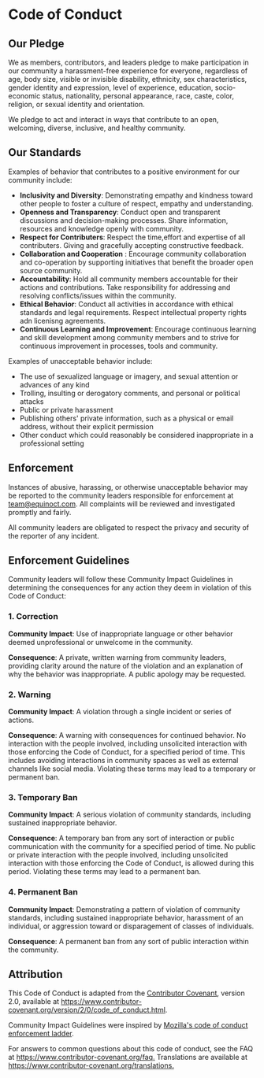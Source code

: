 
# Code of Conduct

## Our Pledge

We as members, contributors, and leaders pledge to make participation in our
community a harassment-free experience for everyone, regardless of age, body
size, visible or invisible disability, ethnicity, sex characteristics, gender
identity and expression, level of experience, education, socio-economic status,
nationality, personal appearance, race, caste, color, religion, or sexual
identity and orientation.

We pledge to act and interact in ways that contribute to an open, welcoming,
diverse, inclusive, and healthy community.

## Our Standards

Examples of behavior that contributes to a positive environment for our
community include:

* **Inclusivity and Diversity**: Demonstrating empathy and kindness toward other people to foster a culture of  respect, empathy and understanding.
* **Openness and Transparency**: Conduct open and transparent discussions and decision-making processes. Share information, resources and knowledge openly with community.
* **Respect for Contributers**: Respect the time,effort and expertise of all contributers. Giving and gracefully accepting constructive feedback.
* **Collaboration and Cooperation** : Encourage community collaboration and co-operation by supporting initiatives that benefit the broader open source community.
* **Accountability**: Hold all community members accountable for their actions and contributions. Take responsibility for addressing and resolving conflicts/issues within the community.
* **Ethical Behavior**: Conduct all activities in accordance with ethical standards and legal requirements. Respect intellectual property rights adn licenisng agreements.
* **Continuous Learning and Improvement**: Encourage continuous learning and skill development among community members and to strive for continuous improvement in processes, tools and community.

Examples of unacceptable behavior include:

* The use of sexualized language or imagery, and sexual attention or advances of
  any kind
* Trolling, insulting or derogatory comments, and personal or political attacks
* Public or private harassment
* Publishing others' private information, such as a physical or email address,
  without their explicit permission
* Other conduct which could reasonably be considered inappropriate in a
  professional setting

## Enforcement

Instances of abusive, harassing, or otherwise unacceptable behavior may be
reported to the community leaders responsible for enforcement at <team@equinoct.com>.
All complaints will be reviewed and investigated promptly and fairly.

All community leaders are obligated to respect the privacy and security of the
reporter of any incident.

## Enforcement Guidelines

Community leaders will follow these Community Impact Guidelines in determining
the consequences for any action they deem in violation of this Code of Conduct:

### 1. Correction

**Community Impact**: Use of inappropriate language or other behavior deemed
unprofessional or unwelcome in the community.

**Consequence**: A private, written warning from community leaders, providing
clarity around the nature of the violation and an explanation of why the
behavior was inappropriate. A public apology may be requested.

### 2. Warning

**Community Impact**: A violation through a single incident or series of
actions.

**Consequence**: A warning with consequences for continued behavior. No
interaction with the people involved, including unsolicited interaction with
those enforcing the Code of Conduct, for a specified period of time. This
includes avoiding interactions in community spaces as well as external channels
like social media. Violating these terms may lead to a temporary or permanent
ban.

### 3. Temporary Ban

**Community Impact**: A serious violation of community standards, including
sustained inappropriate behavior.

**Consequence**: A temporary ban from any sort of interaction or public
communication with the community for a specified period of time. No public or
private interaction with the people involved, including unsolicited interaction
with those enforcing the Code of Conduct, is allowed during this period.
Violating these terms may lead to a permanent ban.

### 4. Permanent Ban

**Community Impact**: Demonstrating a pattern of violation of community
standards, including sustained inappropriate behavior, harassment of an
individual, or aggression toward or disparagement of classes of individuals.

**Consequence**: A permanent ban from any sort of public interaction within the
community.

## Attribution

This Code of Conduct is adapted from the [Contributor Covenant][homepage],
version 2.0, available at
<https://www.contributor-covenant.org/version/2/0/code_of_conduct.html>.

Community Impact Guidelines were inspired by [Mozilla's code of conduct
enforcement ladder](https://github.com/mozilla/diversity).

[homepage]: <https://www.contributor-covenant.org>

For answers to common questions about this code of conduct, see the FAQ at
<https://www.contributor-covenant.org/faq.> Translations are available at
<https://www.contributor-covenant.org/translations.>
